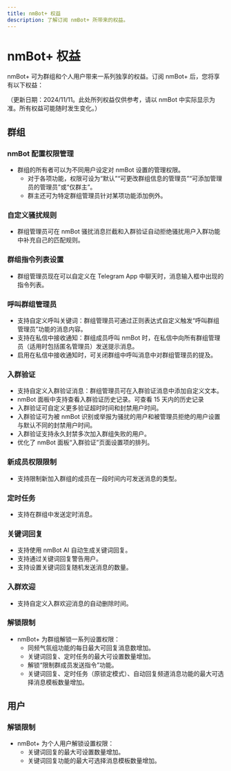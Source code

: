 ```yaml
---
title: nmBot+ 权益
description: 了解订阅 nmBot+ 所带来的权益。
---
```


# nmBot+ 权益

nmBot+ 可为群组和个人用户带来一系列独享的权益。订阅 nmBot+ 后，您将享有以下权益：

（更新日期：2024/11/11。此处所列权益仅供参考，请以 nmBot 中实际显示为准。所有权益可能随时发生变化。）

## 群组

### nmBot 配置权限管理 
- 群组的所有者可以为不同用户设定对 nmBot 设置的管理权限。
    - 对于各项功能，权限可设为“默认”“可更改群组信息的管理员”“可添加管理员的管理员”或“仅群主”。
    - 群主还可为特定群组管理员针对某项功能添加例外。

### 自定义骚扰规则
- 群组管理员可在 nmBot 骚扰消息拦截和入群验证自动拒绝骚扰用户入群功能中补充自己的匹配规则。

### 群组指令列表设置 
- 群组管理员现在可以自定义在 Telegram App 中聊天时，消息输入框中出现的指令列表。

### 呼叫群组管理员
- 支持自定义呼叫关键词：群组管理员可通过正则表达式自定义触发“呼叫群组管理员”功能的消息内容。
- 支持在私信中接收通知：群组成员呼叫 nmBot 时，在私信中向所有群组管理员（适用时包括匿名管理员）发送提示消息。
- 启用在私信中接收通知时，可关闭群组中呼叫消息中对群组管理员的提及。

### 入群验证
- 支持自定义入群验证消息：群组管理员可在入群验证消息中添加自定义文本。
- nmBot 面板中支持查看入群验证历史记录。可查看 15 天内的历史记录
- 入群验证可自定义更多验证超时时间和封禁用户时间。
- 入群验证可为被 nmBot 识别或举报为骚扰的用户和被管理员拒绝的用户设置与默认不同的封禁用户时间。
- 入群验证支持永久封禁多次加入群组失败的用户。
- 优化了 nmBot 面板“入群验证”页面设置项的排列。

### 新成员权限限制
- 支持限制新加入群组的成员在一段时间内可发送消息的类型。

### 定时任务
- 支持在群组中发送定时消息。

### 关键词回复
- 支持使用 nmBot AI 自动生成关键词回复。
- 支持通过关键词回复警告用户。
- 支持设置关键词回复随机发送消息的数量。

### 入群欢迎
- 支持自定义入群欢迎消息的自动删除时间。

### 解锁限制
- nmBot+ 为群组解锁一系列设置权限：
    - 同频气氛组功能的每日最大可回复消息数增加。
    - 关键词回复、定时任务的最大可设置数量增加。
    - 解锁“限制群成员发送指令”功能。
    - 关键词回复、定时任务（原锁定模式）、自动回复频道消息功能的最大可选择消息模板数量增加。

## 用户

### 解锁限制
- nmBot+ 为个人用户解锁设置权限：
    - 关键词回复的最大可设置数量增加。
    - 关键词回复功能的最大可选择消息模板数量增加。
